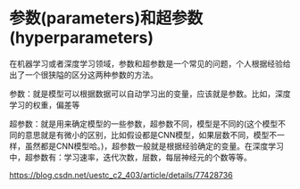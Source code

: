 # 参数(parameters)和超参数(hyperparameters)

在机器学习或者深度学习领域，参数和超参数是一个常见的问题，个人根据经验给出了一个很狭隘的区分这两种参数的方法。

参数：就是模型可以根据数据可以自动学习出的变量，应该就是参数。比如，深度学习的权重，偏差等

超参数：就是用来确定模型的一些参数，超参数不同，模型是不同的(这个模型不同的意思就是有微小的区别，比如假设都是CNN模型，如果层数不同，模型不一样，虽然都是CNN模型哈。)，超参数一般就是根据经验确定的变量。在深度学习中，超参数有：学习速率，迭代次数，层数，每层神经元的个数等等。

https://blog.csdn.net/uestc_c2_403/article/details/77428736
